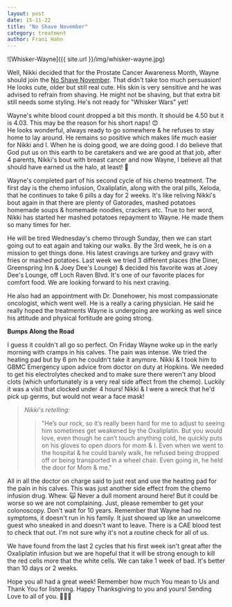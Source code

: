 ```yaml
---
layout: post
date: 15-11-22
title: "No Shave November"
category: treatment
author: Frani Hahn
---
```

![Whisker-Wayne]({{ site.url }}/img/whisker-wayne.jpg)

Well, Nikki decided that for the Prostate Cancer Awareness Month, Wayne should join the [No Shave November](https://www.no-shave.org/).  That didn't take too much persuasion!  He looks cute, older but still real cute.  His skin is very sensitive and he was advised to refrain from shaving.  He might not be shaving, but that extra bit still needs some styling.  He's not ready for "Whisker Wars" yet!

Wayne's white blood count dropped a bit this month.  It should be 4.50 but it is 4.03.  This may be the reason for his short naps!  😊  
He looks wonderful, always ready to go somewhere & he refuses to stay home to lay around.  He remains so positive which makes life much easier for Nikki and I.  When he is doing good, we are doing good.  I do believe that God put us on this earth to be caretakers and we are good at that job, after 4 parents, Nikki's bout with breast cancer and now Wayne, I believe all that should have earned us the halo, at least!  👼

Wayne's completed part of his second cycle of his chemo treatment.  The first day is the chemo infusion, Oxaliplatin, along with the oral pills, Xeloda, that he continues to take 6 pills a day for 2 weeks.  It's like reliving Nikki's bout again in that there are plenty of Gatorades, mashed potatoes homemade soups & homemade noodles, crackers etc.  True to her word, Nikki has started her mashed potatoes repayment to Wayne.  He made them so many times for her.  

He will be tired Wednesday's chemo through Sunday, then we can start going out to eat again and taking our walks.  By the 3rd week, he is on a mission to get things done. His latest cravings are turkey and gravy with fries or mashed potatoes.  Last week we tried 3 different places (the Diner, Greenspring Inn & Joey Dee's Lounge) & decided his favorite was at Joey Dee's Lounge, off Loch Raven Blvd.  It's one of our favorite places for comfort food.  We are looking forward to his next craving.

He also had an appointment with Dr. Donehower, his most compassionate oncologist, which went well.  He is a really a caring physician.  He said he really hoped the treatments Wayne is undergoing are working as well since  his attitude and physical fortitude are going strong.

**Bumps Along the Road**

I guess it couldn't all go so perfect.  On Friday Wayne woke up in the early morning with cramps in his calves.  The pain was intense.  We tried the heating pad but by 6 pm he couldn't take it anymore.  Nikki & I took him to GBMC Emergency upon advice from doctor on duty at Hopkins.  We needed to get his electrolytes checked and to make sure there weren't any blood clots (which unfortunately is a very real side affect from the chemo). Luckily it was a visit that clocked under 4 hours!  Nikki & I were a wreck that he'd pick up germs, but would not wear a face mask!

>*Nikki's retelling:*
>>"He’s our rock, so it’s really been hard for me to adjust to seeing him sometimes get weakened by the Oxaliplatin.  But you would love, even though he can’t touch anything cold, he quickly puts on his gloves to open doors for mom & I.  Even when we went to the hospital & he could barely walk, he refused being dropped off or being transported in a wheel chair.  Even going in, he held the door for Mom & me."

All in all the doctor on charge said to just rest and use the heating pad for the pain in his calves.  This was just another side effect from the chemo infusion drug. Whew. 🙀 Never a dull moment around here!  But it could be worse so we are not complaining.  Just, please remember to get your colonoscopy.  Don't wait for 10 years.  Remember that Wayne had no symptoms, it doesn't run in his family.  It just showed up like an unwelcome guest who sneaked in and doesn't want to leave.  There is a CAE blood test to check that out.  I'm not sure why it's not a routine check for all of us.

We have found from the last 2 cycles that his first week isn't great after the Oxaliplatin infusion but we are hopeful that it will be strong enough to kill the red cells more that the white cells.  We can take 1 week of bad.  It's better than 10 days or 2 weeks.

 Hope you all had a great week!  Remember how much You mean to Us and Thank You for listening.  Happy Thanksgiving to you and yours!  Sending Love to all of you. 💙💙💙
